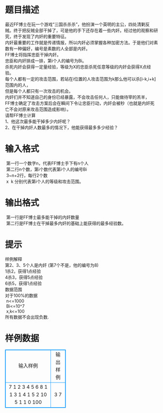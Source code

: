 # 

 
 # 题目描述 
最近FF博士在玩一个游戏“三国杀杀杀”，他扮演一个英明的主公，四处清剿反贼。终于把反贼全部干掉了，可是他的手下还存在着一些内奸。经过他的观察和研究，终于发现了内奸的重要特征。<BR>内奸最重要的工作就是传递情报，所以内奸必须掌握各种加密方法。于是他们对素数有一种偏好，编号是素数的人全部是内奸。<BR>FF博士将指挥忠臣干掉内奸。<BR>忠臣和内奸排成一排，第i个人的编号为Bi。<BR>杀死内奸会获得一定量经验，等级为X的忠臣杀死任意等级的内奸会获得X点经验。<BR>每个人都有一定的攻击范围，若站在i位置的人攻击范围为k那么他可以杀[i-k,i+k]范围内的人，<BR>但是每个人都只有一次攻击的机会。<BR>内奸们并不知道自己的身份已经暴露，不会攻击任何人，只能做待宰的羔羊，<BR>FF博士确定了攻击方案后会在瞬间下令让忠臣行动，内奸会被秒（也就是内奸死亡不会对原来攻击范围造成影响）。<BR>请帮FF博士计算<BR>1、他这次最多能干掉多少内奸呢？<BR>2、在干掉内奸人数最多的情况下，他能获得最多多少经验？<BR> 

 
 # 输入格式 
&nbsp;第一行一个数字n，代表FF博士手下有n个人<BR>&nbsp;第二行n个数，第i个数代表第i个人的编号Bi<BR>&nbsp;3~n+2行，每行2个数<BR>&nbsp;x&nbsp;&nbsp;k&nbsp;分别代表第i个人的等级和攻击范围。<BR> 

 
 # 输出格式 
&nbsp;第一行是FF博士最多能干掉的内奸数量<BR>&nbsp;第二行是FF博士在干掉最多内奸的基础上能获得的最多经验数。<BR> 

 
 # 提示 
样例解释<BR>第2、3、5个人是内奸&nbsp;(第7个不是，他的编号为8)<BR>1杀2，获得1点经验<BR>4杀3，获得5点经验<BR>6杀5，获得1点经验<BR>数据范围<BR>对于100%的数据<BR>&nbsp;n&lt;=1000<BR>&nbsp;Bi&lt;=10^7<BR>&nbsp;x,k&lt;=100<BR>所有数据不会出现负数.<BR> 
# 样例数据
<style>
        table,table tr th, table tr td { border:1px solid #0094ff; }
        table { width: 200px; min-height: 25px; line-height: 25px; text-align: center; border-collapse: collapse;}   
    </style>
<table>
	<tr>
		<td>输入样例</td>
		<td>输出样例</td>
	</tr>
<tr><td>7
1 2 3 4 5 6 8
1 1
3 1
4 1
5 2
10 5
1 1
0 100
</td><td>3
7
</td></tr></table>
